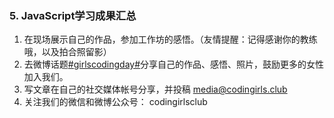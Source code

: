 ### 5. JavaScript学习成果汇总

1. 在现场展示自己的作品，参加工作坊的感悟。（友情提醒：记得感谢你的教练哦，以及拍合照留影）
2. 去微博话题[\#girlscodingday\#](http://weibo.com/p/10080837a8e57044d1ce5e8ee3b249f6772e41?k=girlscodingday&from=501&_from_=huati_topic)分享自己的作品、感悟、照片，鼓励更多的女性加入我们。
3. 写文章在自己的社交媒体帐号分享，并投稿 media@codingirls.club
4. 关注我们的微信和微博公众号： codingirlsclub



